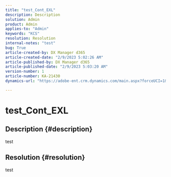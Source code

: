 ```yaml
---
title: "test_Cont_EXL"
description: Description
solution: Admin
product: Admin
applies-to: "Admin"
keywords: "KCS"
resolution: Resolution
internal-notes: "test"
bug: True
article-created-by: DX Manager d365
article-created-date: "2/9/2023 5:02:26 AM"
article-published-by: DX Manager d365
article-published-date: "2/9/2023 5:03:20 AM"
version-number: 1
article-number: KA-21430
dynamics-url: "https://adobe-ent.crm.dynamics.com/main.aspx?forceUCI=1&pagetype=entityrecord&etn=knowledgearticle&id=985d93ec-36a8-ed11-aad1-6045bd0061cb"

---
```

# test_Cont_EXL

## Description {#description}

test

## Resolution {#resolution}


test
